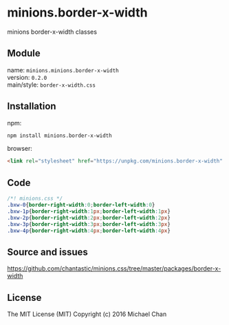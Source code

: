 # minions.border-x-width
minions border-x-width classes

## Module
name: `minions.minions.border-x-width`  
version: `0.2.0`  
main/style: `border-x-width.css`  

## Installation
npm:
```bash
npm install minions.border-x-width
```

browser:
```html
<link rel="stylesheet" href="https://unpkg.com/minions.border-x-width" />
```

## Code
```css
/*! minions.css */
.bxw-0{border-right-width:0;border-left-width:0}
.bxw-1p{border-right-width:1px;border-left-width:1px}
.bxw-2p{border-right-width:2px;border-left-width:2px}
.bxw-3p{border-right-width:3px;border-left-width:3px}
.bxw-4p{border-right-width:4px;border-left-width:4px}

```

## Source and issues

https://github.com/chantastic/minions.css/tree/master/packages/border-x-width

## License

The MIT License (MIT)
Copyright (c) 2016 Michael Chan